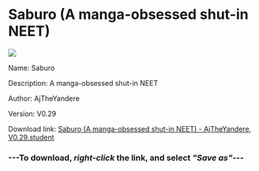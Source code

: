 # Saburo (A manga-obsessed shut-in NEET)

<img src = "https://raw.githubusercontent.com/Arbiter1223/Daigaku-Gurashi-Custom-Students/master/Students/Files/Saburo%20(A%20manga-obsessed%20shut-in%20NEET).png">

Name: Saburo

Description: A manga-obsessed shut-in NEET

Author: AjTheYandere

Version: V0.29

Download link: <a href="https://raw.githubusercontent.com/Arbiter1223/Daigaku-Gurashi-Custom-Students/master/Students/Files/Saburo%20(A%20manga-obsessed%20shut-in%20NEET)%20-%20AjTheYandere%2C%20V0.29.student">Saburo (A manga-obsessed shut-in NEET) - AjTheYandere, V0.29.student</a>

### ---**To download, _right-click_ the link, and select _"Save as"_**---
